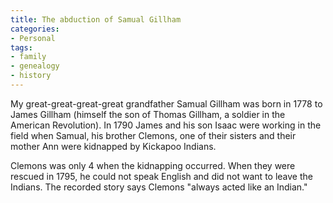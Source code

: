 ```yaml
---
title: The abduction of Samual Gillham
categories:
- Personal
tags:
- family
- genealogy
- history
---
```


My great-great-great-great grandfather Samual Gillham was born in 1778 to James Gillham (himself the son of Thomas Gillham, a soldier in the American Revolution).  In 1790 James and his son Isaac were working in the field when Samual, his brother Clemons, one of their sisters and their mother Ann were kidnapped by Kickapoo Indians.

Clemons was only 4 when the kidnapping occurred.  When they were rescued in 1795, he could not speak English and did not want to leave the Indians.  The recorded story says Clemons "always acted like an Indian."
